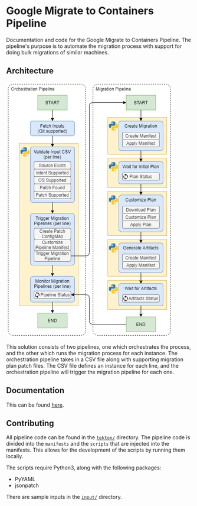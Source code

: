 # Google Migrate to Containers Pipeline

Documentation and code for the Google Migrate to Containers Pipeline. The pipeline's purpose is to automate the migration process with support for doing bulk migrations of similar machines.

## Architecture

![Architecture Diagram](docs/assets/m2c-pipeline-architecture.png)

This solution consists of two pipelines, one which orchestrates the process, and the other which runs the migration process for each instance. The orchestration pipeline takes in a CSV file along with supporting migration plan patch files.
The CSV file defines an instance for each line, and the orchestration pipeline will trigger the migration pipeline for each one.

## Documentation

This can be found [here](docs/README.md).

## Contributing

All pipeline code can be found in the [`tekton/`](tekton/) directory. The pipeline code is divided into the `manifests` and the `scripts` that are injected into the manifests. This allows for the development of the scripts by running them locally.

The scripts require Python3, along with the following packages:

* PyYAML
* jsonpatch

There are sample inputs in the [`input/`](input/) directory.
